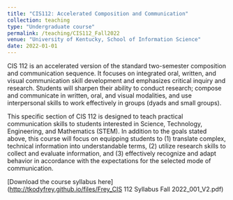```yaml
---
title: "CIS112: Accelerated Composition and Communication"
collection: teaching
type: "Undergraduate course"
permalink: /teaching/CIS112_Fall2022
venue: "University of Kentucky, School of Information Science"
date: 2022-01-01
---
```


CIS 112 is an accelerated version of the standard two-semester composition and communication sequence. It focuses on integrated oral, written, and visual communication skill development and emphasizes critical inquiry and research. Students will sharpen their ability to conduct research; compose and communicate in written, oral, and visual modalities, and use interpersonal skills to work effectively in groups (dyads and small groups).

This specific section of CIS 112 is designed to teach practical communication skills to students interested in Science, Technology, Engineering, and Mathematics (STEM). In addition to the goals stated above, this course will focus on equipping students to (1) translate complex, technical information into understandable terms, (2) utilize research skills to collect and evaluate information, and (3) effectively recognize and adapt behavior in accordance with the expectations for the selected mode of communication.

[Download the course syllabus here](http://tkodyfrey.github.io/files/Frey_CIS 112 Syllabus Fall 2022_001_V2.pdf)
